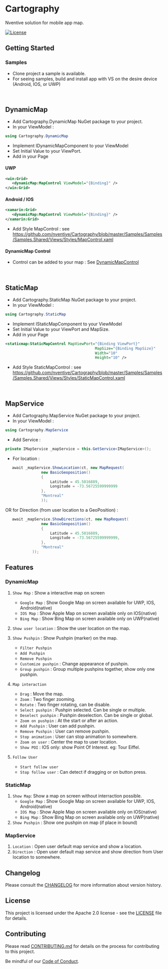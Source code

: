 # Cartography

Nventive solution for mobile app map.

[![License](https://img.shields.io/badge/License-Apache%202.0-blue.svg)](LICENSE)

## Getting Started

### **Samples**
- Clone project a sample is available.
- For seeing samples, build and install app with VS on the desire device (Android, IOS, or UWP)

&nbsp;
## **DynamicMap**
- Add Cartography.DynamicMap NuGet package to your project.
- In your ViewModel :
```csharp
using Cartography.DynamicMap
```
- Implement IDynamicMapComponent to your ViewModel
- Set Initial Value to your ViewPort.
- Add in your Page
#### **UWP**
```xml
<win:Grid>
   <dynamicMap:MapControl ViewModel="{Binding}" />
</win:Grid>
```
#### **Android / IOS**
```xml
<xamarin:Grid>
   <dynamicMap:MapControl ViewModel="{Binding}" />
</xamarin:Grid>
```
- Add Style MapControl : see https://github.com/nventive/Cartography/blob/master/Samples/Samples/Samples.Shared/Views/Styles/MapControl.xaml

#### **DynamicMap Control**

- Control can be added to your map : See [DynamicMapControl](Documentation/DynamicMapControl)

&nbsp;
## **StaticMap**
- Add Cartography.StaticMap NuGet package to your project.
- In your ViewModel :
```csharp
using Cartography.StaticMap
```
- Implement IStaticMapComponent to your ViewModel
- Set Initial Value to your ViewPort and MapSize.
- Add in your Page 
```xml
<staticmap:StaticMapControl MapViewPort="{Binding ViewPort}"
                                        MapSize="{Binding MapSize}"
                                        Width="10"
                                        Height="10" />
```
- Add Style StaticMapControl : see https://github.com/nventive/Cartography/blob/master/Samples/Samples/Samples.Shared/Views/Styles/StaticMapControl.xaml

&nbsp;
## **MapService**
- Add Cartography.MapService NuGet package to your project.
- In your ViewModel :
```csharp
using Cartography.MapService
```
- Add Service :
```csharp
private IMapService _mapService = this.GetService<IMapService>();
```
- For location :
```csharp
   await _mapService.ShowLocation(ct, new MapRequest(
                new BasicGeoposition()
                {
                    Latitude = 45.5016889,
                    Longitude = -73.56725599999999
                },
                "Montreal"
                ));
```
OR
   for Direction (from user location to a GeoPosition) :
```csharp
   await _mapService.ShowDirections(ct, new MapRequest(
                new BasicGeoposition()
                {
                    Latitude = 45.5016889,
                    Longitude = -73.56725599999999,
                },
                "Montreal"
            ));
```

## Features

### DynamicMap
1. `Show Map` : Show a interactive map on screen
   - `Google Map` : Show Google Map on screen available for UWP, IOS, Android(native)
   - `IOS Map` : Show Apple Map on screen available only on IOS(native)
   - `Bing Map` : Show Bing Map on screen available only on UWP(native)

2. `Show user location` : Show the user location on the map.

3. `Show Pushpin` : Show Pushpin (marker) on the map.
   - `Filter Pushpin`
   - `Add Pushpin`
   - `Remove Pushpin`
   - `Customize pushpin` : Change appearance of pushpin.
   - `Group pushpin` : Group multiple pushpins together, show only one pushpin.

4. `Map interaction`
   - `Drag` : Move the map.
   - `Zoom` : Two finger zooming.
   - `Rotate` : Two finger rotating, can be disable.
   - `Select pushpin` : Pushpin selected. Can be single or multiple.
   - `Deselect pushpin` : Pushpin deselection. Can be single or global.
   - `Zoom on pushpin` : At the start or after an action.
   - `Add Pushpin` : User can add pushpin.
   - `Remove Pushpin` : User can remove pushpin.
   - `Stop animation` : User can stop animation to somewhere.
   - `Zoom on user` : Center the map to user location.
   - `Show POI` : IOS only: show Point Of Interest. eg: Tour Eiffel.

5. `Follow User`
   - `Start follow user`
   - `Stop follow user` : Can detect if dragging or on button press.
   
### StaticMap
1. `Show Map`: Show a map on screen without interraction possible.
   - `Google Map` : Show Google Map on screen available for UWP, IOS, Android(native)
   - `IOS Map` : Show Apple Map on screen available only on IOS(native)
   - `Bing Map` : Show Bing Map on screen available only on UWP(native)
2. `Show Pushpin` : Show one pushpin on map (if place in bound)

### MapService
1.	`Location` : Open user default map service and show a location.
2.	`Direction` : Open user default map service and show direction from User location to somewhere.


## Changelog

Please consult the [CHANGELOG](CHANGELOG.md) for more information about version
history.

## License

This project is licensed under the Apache 2.0 license - see the
[LICENSE](LICENSE) file for details.

## Contributing

Please read [CONTRIBUTING.md](CONTRIBUTING.md) for details on the process for
contributing to this project.

Be mindful of our [Code of Conduct](CODE_OF_CONDUCT.md).